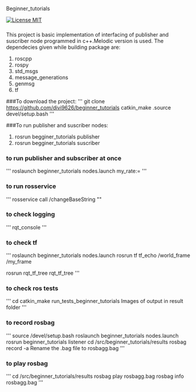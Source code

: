 Beginner_tutorials

[![License MIT](https://img.shields.io/badge/License-MIT-brightgreen.svg)](https://github.com/divi9626/beginner_tutorials/blob/master/LICENSE)

###
 This project is basic implementation of interfacing of publisher and suscriber node programmed in c++.Melodic version is used.
 The dependecies given while building package are:
 1) roscpp
 2) rospy
 3) std_msgs
 4) message_generations
 5) genmsg
 6) tf
 
###To download the project:
'''
git clone https://github.com/divi9626/beginner_tutorials
catkin_make
.source devel/setup.bash
'''

###To run publisher and suscriber nodes:

1) rosrun begginer_tutorials publisher
2) rosrun begginer_tutorials suscriber 

### to run publisher and subscriber at once 
'''
roslaunch beginner_tutorials nodes.launch my_rate:=<desired frequency>
'''

### to run rosservice
'''
rosservice call /changeBaseString "<text>"

### to check logging
'''
rqt_console
'''

### to check tf
''' 
roslaunch beginner_tutorials nodes.launch
rosrun tf tf_echo /world_frame /my_frame

rosrun rqt_tf_tree rqt_tf_tree
'''

### to check ros tests
''' 
cd <workspace>
catkin_make run_tests_beginner_tutorials
Images of output in result folder
'''

### to record rosbag
'''
source /devel/setup.bash
roslaunch beginner_tutorials nodes.launch
rosrun beginner_tutorials listener
cd <workspace>/src/beginner_tutorials/results
rosbag record -a
Rename the .bag file to rosbagg.bag
'''

### to play rosbag
'''
cd <workspace>/src/beginner_tutorials/results
rosbag play rosbagg.bag
rosbag info rosbagg.bag
'''
